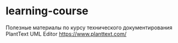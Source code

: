 # learning-course
Полезные материалы по курсу технического документирования
PlantText UML Editor https://www.planttext.com/ 
